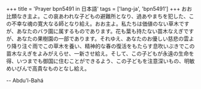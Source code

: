 +++
title = 'Prayer bpn5491 in 日本語'
tags = ['lang-ja', 'bpn5491']
+++
おお比類なき主よ。この哀あわれな子どもの避難所となり、過あやまちを犯した、この不幸な魂の寛大なる師となり給え。おお主よ。私たちは価値のない草木ですが、あなたのバラ園に属するものであります。花も葉も持たない苗木なえぎですが、あなたの果樹園の一部であります。それゆえ、あなたのお優しい慈悲の雲より降り注ぐ雨でこの草木を養い、精神的な春の復活をもたらす息吹いぶきでこの苗木なえぎをよみがえらせ、一新させ給え。そして、この子どもが永遠の生命を得、いつまでも御国に住むことができるよう、この子どもを注意深いもの、明敏めいびんで高貴なものとなし給え。

-- Abdu'l-Bahá
